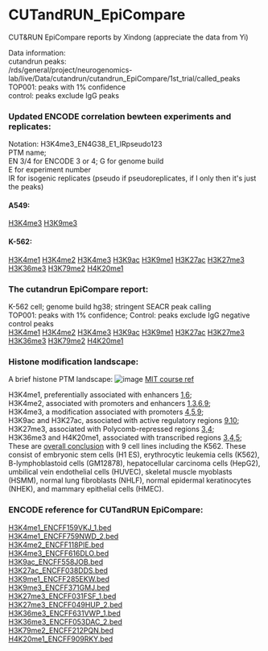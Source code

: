 # CUTandRUN_EpiCompare
CUT&amp;RUN EpiCompare reports by Xindong (appreciate the data from Yi)

Data information:<br>
cutandrun peaks:<br>
/rds/general/project/neurogenomics-lab/live/Data/cutandrun/cutandrun_EpiCompare/1st_trial/called_peaks<br>
TOP001: peaks with 1% confidence<br>
control: peaks exclude IgG peaks<br>

### Updated ENCODE correlation bewteen experiments and replicates: 
Notation: H3K4me3_EN4G38_E1_IRpseudo123 <br>
PTM name;<br>
EN 3/4 for ENCODE 3 or 4; G for genome build<br>
E for experiment number <br>
IR for isogenic replicates (pseudo if pseudoreplicates, if I only then it's just the peaks)<br>
#### A549:
[H3K4me3](https://neurogenomics.github.io/CUTandRUN_EpiCompare/ENCODE_correlation/A549_H3K4me3_ExperimentSeries/EpiCompare.html)
[H3K9me3](https://neurogenomics.github.io/CUTandRUN_EpiCompare/ENCODE_correlation/A549_H3K9me3_Experimentseries/EpiCompare.html)
#### K-562:
[H3K4me1](https://neurogenomics.github.io/CUTandRUN_EpiCompare/ENCODE_correlation/K562_H3K4me1/EpiCompare.html)
[H3K4me2](https://neurogenomics.github.io/CUTandRUN_EpiCompare/ENCODE_correlation/K562_H3K4me2/EpiCompare.html)
[H3K4me3](https://neurogenomics.github.io/CUTandRUN_EpiCompare/ENCODE_correlation/K562_H3K4me3/EpiCompare.html)
[H3K9ac](https://neurogenomics.github.io/CUTandRUN_EpiCompare/ENCODE_correlation/K562_H3K9ac/EpiCompare.html)
[H3K9me1](https://neurogenomics.github.io/CUTandRUN_EpiCompare/ENCODE_correlation/K562_H3K9me1/EpiCompare.html)
[H3K27ac](https://neurogenomics.github.io/CUTandRUN_EpiCompare/ENCODE_correlation/K562_H3K27ac/EpiCompare.html)
[H3K27me3](https://neurogenomics.github.io/CUTandRUN_EpiCompare/ENCODE_correlation/K562_H3K27me3/EpiCompare.html)
[H3K36me3](https://neurogenomics.github.io/CUTandRUN_EpiCompare/ENCODE_correlation/K562_H3K36me3/EpiCompare.html)
[H3K79me2](https://neurogenomics.github.io/CUTandRUN_EpiCompare/ENCODE_correlation/K562_H3K79me2/EpiCompare.html)
[H4K20me1](https://neurogenomics.github.io/CUTandRUN_EpiCompare/ENCODE_correlation/K562_H4K20me1/EpiCompare.html)


### The cutandrun EpiCompare report:<br>
K-562 cell; genome build hg38; stringent SEACR peak calling <br>
TOP001: peaks with 1% confidence; Control: peaks exclude IgG negative control peaks<br>
[H3K4me1](https://neurogenomics.github.io/CUTandRUN_EpiCompare/cutandrun_EpiCompare_hg38/H3K4me1/EpiCompare.html)
[H3K4me2](https://neurogenomics.github.io/CUTandRUN_EpiCompare/cutandrun_EpiCompare_hg38/H3K4me2/EpiCompare.html)
[H3K4me3](https://neurogenomics.github.io/CUTandRUN_EpiCompare/cutandrun_EpiCompare_hg38/H3K4me3/EpiCompare.html)
[H3K9ac](https://neurogenomics.github.io/CUTandRUN_EpiCompare/cutandrun_EpiCompare_hg38/H3K9ac/EpiCompare.html)
[H3K9me1](https://neurogenomics.github.io/CUTandRUN_EpiCompare/cutandrun_EpiCompare_hg38/H3K9me1/EpiCompare.html)
[H3K27ac](https://neurogenomics.github.io/CUTandRUN_EpiCompare/cutandrun_EpiCompare_hg38/H3K27ac/EpiCompare.html)
[H3K27me3](https://neurogenomics.github.io/CUTandRUN_EpiCompare/cutandrun_EpiCompare_hg38/H3K27me3/EpiCompare.html)
[H3K36me3](https://neurogenomics.github.io/CUTandRUN_EpiCompare/cutandrun_EpiCompare_hg38/H3K36me3/EpiCompare.html)
[H3K79me2](https://neurogenomics.github.io/CUTandRUN_EpiCompare/cutandrun_EpiCompare_hg38/H3K79me2/EpiCompare.html)
[H4K20me1](https://neurogenomics.github.io/CUTandRUN_EpiCompare/cutandrun_EpiCompare_hg38/H4K20me1/EpiCompare.html)

### Histone modification landscape:
A brief histone PTM landscape:
![image](https://github.com/neurogenomics/CUTandRUN_EpiCompare/raw/master/Images/PTM_landscape_MIT.PNG) [MIT course ref](https://www.youtube.com/watch?v=ywJep35QnjY&list=PLypiXJdtIca6dEYlNoZJwBaz__CdsaoKJ&index=8)

H3K4me1, preferentially associated with enhancers [1](https://pubmed.ncbi.nlm.nih.gov/17571346/),[6](https://pubmed.ncbi.nlm.nih.gov/17277777/); <br>
H3K4me2, associated with promoters and enhancers [1](https://pubmed.ncbi.nlm.nih.gov/17571346/),[3](https://pubmed.ncbi.nlm.nih.gov/17512414/),[6](https://pubmed.ncbi.nlm.nih.gov/17277777/),[9](https://pubmed.ncbi.nlm.nih.gov/15680324/); <br>
H3K4me3, a modification associated with promoters [4](https://pubmed.ncbi.nlm.nih.gov/17603471/),[5](https://pubmed.ncbi.nlm.nih.gov/17632057/),[9](https://pubmed.ncbi.nlm.nih.gov/15680324/); <br>
H3K9ac and H3K27ac, associated with active regulatory regions [9](https://pubmed.ncbi.nlm.nih.gov/15680324/),[10](https://pubmed.ncbi.nlm.nih.gov/19295514/); <br>
H3K27me3, associated with Polycomb-repressed regions [3](https://pubmed.ncbi.nlm.nih.gov/17512414/),[4](https://pubmed.ncbi.nlm.nih.gov/17603471/); <br>
H3K36me3 and H4K20me1, associated with transcribed regions [3](https://pubmed.ncbi.nlm.nih.gov/17512414/),[4](https://pubmed.ncbi.nlm.nih.gov/17603471/),[5](https://pubmed.ncbi.nlm.nih.gov/17632057/); <br> 
These are [overall conclusion](https://doi.org/10.1038/nature09906) with 9 cell lines including the K562. These consist of embryonic stem cells (H1 ES), erythrocytic leukemia cells (K562), B-lymphoblastoid cells (GM12878), hepatocellular carcinoma cells (HepG2), umbilical vein endothelial cells (HUVEC), skeletal muscle myoblasts (HSMM), normal lung fibroblasts (NHLF), normal epidermal keratinocytes (NHEK), and mammary epithelial cells (HMEC).




### ENCODE reference for CUTandRUN EpiCompare:<br>
[H3K4me1_ENCFF159VKJ_1.bed](https://www.encodeproject.org/experiments/ENCSR000EWC/)<br>
[H3K4me1_ENCFF759NWD_2.bed](https://www.encodeproject.org/experiments/ENCSR000AKS/)<br>
[H3K4me2_ENCFF118PIE.bed](https://www.encodeproject.org/experiments/ENCSR000AKT/)<br>
[H3K4me3_ENCFF616DLO.bed](https://www.encodeproject.org/experiments/ENCSR668LDD/)<br>
[H3K9ac_ENCFF558JOB.bed](https://www.encodeproject.org/experiments/ENCSR000EVZ/)<br>
[H3K27ac_ENCFF038DDS.bed](https://www.encodeproject.org/files/ENCFF038DDS/)<br>
[H3K9me1_ENCFF285EKW.bed](https://www.encodeproject.org/experiments/ENCSR000AKW/)<br>
[H3K9me3_ENCFF371GMJ.bed](https://www.encodeproject.org/experiments/ENCSR000APE/)<br>
[H3K27me3_ENCFF031FSF_1.bed](https://www.encodeproject.org/experiments/ENCSR000EWB/)<br>
[H3K27me3_ENCFF049HUP_2.bed](https://www.encodeproject.org/experiments/ENCSR000AKQ/)<br>
[H3K36me3_ENCFF631VWP_1.bed](https://www.encodeproject.org/experiments/ENCSR000DWB/)<br>
[H3K36me3_ENCFF053DAC_2.bed](https://www.encodeproject.org/experiments/ENCSR000AKR/)<br>
[H3K79me2_ENCFF212PQN.bed](https://www.encodeproject.org/experiments/ENCSR000APD/)<br>
[H4K20me1_ENCFF909RKY.bed](https://www.encodeproject.org/experiments/ENCSR000AKX/)<br>





